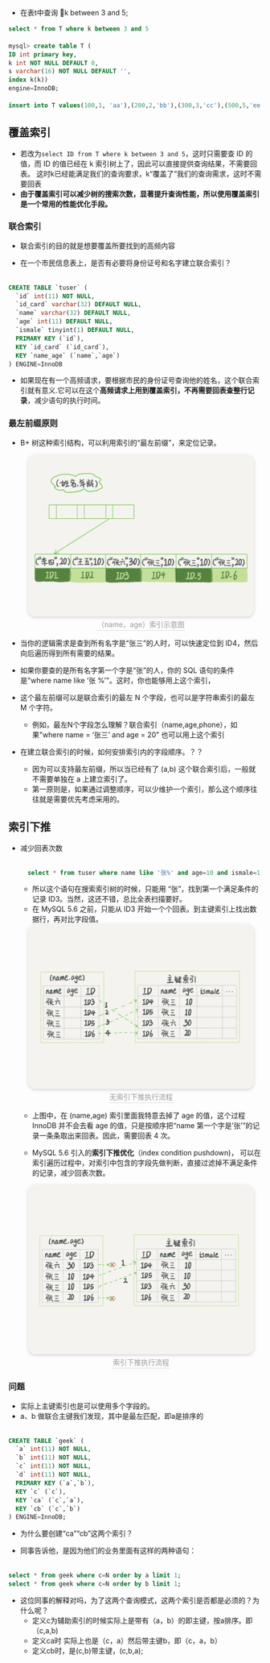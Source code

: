 
- 在表t中查询 k between 3 and 5;

```sql
select * from T where k between 3 and 5

mysql> create table T (
ID int primary key,
k int NOT NULL DEFAULT 0, 
s varchar(16) NOT NULL DEFAULT '',
index k(k))
engine=InnoDB;

insert into T values(100,1, 'aa'),(200,2,'bb'),(300,3,'cc'),(500,5,'ee'),(600,6,'ff'),(700,7,'gg');
```
## 覆盖索引

- 若改为`select ID from T where k between 3 and 5`，这时只需要查 ID 的值，而 ID 的值已经在 k 索引树上了，因此可以直接提供查询结果，不需要回表。 这时k已经能满足我们的查询要求，k“覆盖了”我们的查询需求，这时不需要回表
- **由于覆盖索引可以减少树的搜索次数，显著提升查询性能，所以使用覆盖索引是一个常用的性能优化手段。**

### 联合索引
- 联合索引的目的就是想要覆盖所要找到的高频内容

- 在一个市民信息表上，是否有必要将身份证号和名字建立联合索引？
```sql

CREATE TABLE `tuser` (
  `id` int(11) NOT NULL,
  `id_card` varchar(32) DEFAULT NULL,
  `name` varchar(32) DEFAULT NULL,
  `age` int(11) DEFAULT NULL,
  `ismale` tinyint(1) DEFAULT NULL,
  PRIMARY KEY (`id`),
  KEY `id_card` (`id_card`),
  KEY `name_age` (`name`,`age`)
) ENGINE=InnoDB
```
- 如果现在有一个高频请求，要根据市民的身份证号查询他的姓名，这个联合索引就有意义.它可以在这个**高频请求上用到覆盖索引，不再需要回表查整行记录**，减少语句的执行时间。


### 最左前缀原则

- B+ 树这种索引结构，可以利用索引的“最左前缀”，来定位记录。
  <center>
      <img style="border-radius: 1.125em;
      box-shadow: 0 2px 4px 0 rgba(34,36,38,.12),0 2px 10px 0 rgba(34,36,38,.08);"
      src=img/2021-07-16-16-59-24.png
  width=450px>
      <br>
      <div style="color:orange; border-bottom: 1px solid #d9d9d9;
      display: inline-block;
      color: #999;
      padding: 2px;">（name，age）索引示意图</div>
  </center>
  
- 当你的逻辑需求是查到所有名字是“张三”的人时，可以快速定位到 ID4，然后向后遍历得到所有需要的结果。

- 如果你要查的是所有名字第一个字是“张”的人，你的 SQL 语句的条件是"where name like ‘张 %’"。这时，你也能够用上这个索引，

- 这个最左前缀可以是联合索引的最左 N 个字段，也可以是字符串索引的最左 M 个字符。
   - 例如，最左N个字段怎么理解？联合索引（name,age,phone），如果"where name = ‘张三’ and age = 20" 也可以用上这个索引


- 在建立联合索引的时候，如何安排索引内的字段顺序。？？
  - 因为可以支持最左前缀，所以当已经有了 (a,b) 这个联合索引后，一般就不需要单独在 a 上建立索引了。
  - 第一原则是，如果通过调整顺序，可以少维护一个索引，那么这个顺序往往就是需要优先考虑采用的。



## 索引下推
- 减少回表次数
  ```sql
  
    select * from tuser where name like '张%' and age=10 and ismale=1;
  ```

  - 所以这个语句在搜索索引树的时候，只能用 “张”，找到第一个满足条件的记录 ID3。当然，这还不错，总比全表扫描要好。
  - 在 MySQL 5.6 之前，只能从 ID3 开始一个个回表。到主键索引上找出数据行，再对比字段值。
  <center>
      <img style="border-radius: 1.125em;
      box-shadow: 0 2px 4px 0 rgba(34,36,38,.12),0 2px 10px 0 rgba(34,36,38,.08);"
      src=img/2021-07-17-14-26-20.png
  width=450px>
      <br>
      <div style="color:orange; border-bottom: 1px solid #d9d9d9;
      display: inline-block;
      color: #999;
      padding: 2px;">无索引下推执行流程</div>
  </center>

  - 上图中，在 (name,age) 索引里面我特意去掉了 age 的值，这个过程 InnoDB 并不会去看 age 的值，只是按顺序把“name 第一个字是’张’”的记录一条条取出来回表。因此，需要回表 4 次。
  
  - MySQL 5.6 引入的**索引下推优化**（index condition pushdown)， 可以在索引遍历过程中，对索引中包含的字段先做判断，直接过滤掉不满足条件的记录，减少回表次数。
  <center>
      <img style="border-radius: 1.125em;
      box-shadow: 0 2px 4px 0 rgba(34,36,38,.12),0 2px 10px 0 rgba(34,36,38,.08);"
      src=img/2021-07-17-14-28-03.png
  width=450px>
      <br>
      <div style="color:orange; border-bottom: 1px solid #d9d9d9;
      display: inline-block;
      color: #999;
      padding: 2px;">索引下推执行流程</div>
  </center>


### 问题
- 实际上主键索引也是可以使用多个字段的。
- a、b 做联合主键我们发现，其中是最左匹配，即a是排序的
```sql

CREATE TABLE `geek` (
  `a` int(11) NOT NULL,
  `b` int(11) NOT NULL,
  `c` int(11) NOT NULL,
  `d` int(11) NOT NULL,
  PRIMARY KEY (`a`,`b`),
  KEY `c` (`c`),
  KEY `ca` (`c`,`a`),
  KEY `cb` (`c`,`b`)
) ENGINE=InnoDB;


```
- 为什么要创建“ca”“cb”这两个索引？

- 同事告诉他，是因为他们的业务里面有这样的两种语句：
```sql

select * from geek where c=N order by a limit 1;
select * from geek where c=N order by b limit 1;
```

- 这位同事的解释对吗，为了这两个查询模式，这两个索引是否都是必须的？为什么呢？
  - 定义c为辅助索引的时候实际上是带有（a，b）的即主键，按a排序。即（c,a,b)
  - 定义ca时 实际上也是（c，a）然后带主键b，即（c，a，b）
  - 定义cb时，是(c,b)带主键，(c,b,a);